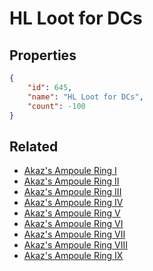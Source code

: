 # HL Loot for DCs

<no description available>

## Properties

```json
{
    "id": 645,
    "name": "HL Loot for DCs",
    "count": -100
}
```

## Related

- [Akaz's Ampoule Ring I](../items/19171-akaz-s-ampoule-ring-i.md)
- [Akaz's Ampoule Ring II](../items/19172-akaz-s-ampoule-ring-ii.md)
- [Akaz's Ampoule Ring III](../items/19173-akaz-s-ampoule-ring-iii.md)
- [Akaz's Ampoule Ring IV](../items/19174-akaz-s-ampoule-ring-iv.md)
- [Akaz's Ampoule Ring V](../items/19175-akaz-s-ampoule-ring-v.md)
- [Akaz's Ampoule Ring VI](../items/19176-akaz-s-ampoule-ring-vi.md)
- [Akaz's Ampoule Ring VII](../items/19177-akaz-s-ampoule-ring-vii.md)
- [Akaz's Ampoule Ring VIII](../items/19178-akaz-s-ampoule-ring-viii.md)
- [Akaz's Ampoule Ring IX](../items/19179-akaz-s-ampoule-ring-ix.md)

